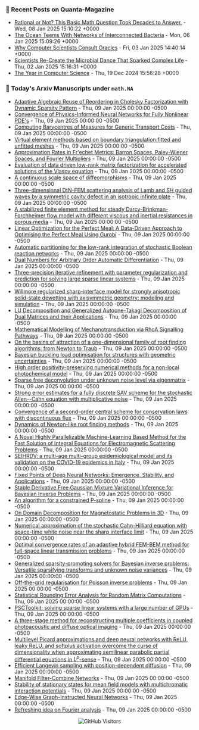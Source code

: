 ### 📝 Recent Posts on Quanta-Magazine
<!-- quanta starts -->
* <a href="https://www.quantamagazine.org/rational-or-not-this-basic-math-question-took-decades-to-answer-20250108/">Rational or Not? This Basic Math Question Took Decades to Answer.</a> - Wed, 08 Jan 2025 15:10:22 +0000
* <a href="https://www.quantamagazine.org/the-ocean-teems-with-networks-of-interconnected-bacteria-20250106/">The Ocean Teems With Networks of Interconnected Bacteria</a> - Mon, 06 Jan 2025 15:09:26 +0000
* <a href="https://www.quantamagazine.org/why-computer-scientists-consult-oracles-20250103/">Why Computer Scientists Consult Oracles</a> - Fri, 03 Jan 2025 14:40:14 +0000
* <a href="https://www.quantamagazine.org/scientists-re-create-the-microbial-dance-that-sparked-complex-life-20250102/">Scientists Re-Create the Microbial Dance That Sparked Complex Life</a> - Thu, 02 Jan 2025 15:16:31 +0000
* <a href="https://www.quantamagazine.org/the-year-in-computer-science-20241219/">The Year in Computer Science</a> - Thu, 19 Dec 2024 15:56:28 +0000
<!-- quanta ends -->


### 📝 Today's Arxiv Manuscripts under ``math.NA``
<!-- arxiv-math-na starts -->
* <a href="https://arxiv.org/abs/2501.04011">Adaptive Algebraic Reuse of Reordering in Cholesky Factorization with Dynamic Sparsity Pattern</a> - Thu, 09 Jan 2025 00:00:00 -0500
* <a href="https://arxiv.org/abs/2501.04013">Convergence of Physics-Informed Neural Networks for Fully Nonlinear PDE's</a> - Thu, 09 Jan 2025 00:00:00 -0500
* <a href="https://arxiv.org/abs/2501.04016">Computing Barycentres of Measures for Generic Transport Costs</a> - Thu, 09 Jan 2025 00:00:00 -0500
* <a href="https://arxiv.org/abs/2501.04021">Virtual element methods based on boundary triangulation:fitted and unfitted meshes</a> - Thu, 09 Jan 2025 00:00:00 -0500
* <a href="https://arxiv.org/abs/2501.04023">Approximation Rates in Fr'echet Metrics: Barron Spaces, Paley-Wiener Spaces, and Fourier Multipliers</a> - Thu, 09 Jan 2025 00:00:00 -0500
* <a href="https://arxiv.org/abs/2501.04024">Evaluation of data driven low-rank matrix factorization for accelerated solutions of the Vlasov equation</a> - Thu, 09 Jan 2025 00:00:00 -0500
* <a href="https://arxiv.org/abs/2501.04031">A continuous scale space of diffeomorphisms</a> - Thu, 09 Jan 2025 00:00:00 -0500
* <a href="https://arxiv.org/abs/2501.04039">Three-dimensional DtN-FEM scattering analysis of Lamb and SH guided waves by a symmetric cavity defect in an isotropic infinite plate</a> - Thu, 09 Jan 2025 00:00:00 -0500
* <a href="https://arxiv.org/abs/2501.04041">A stabilized finite element method for steady Darcy-Brinkman-Forchheimer flow model with different viscous and inertial resistances in porous media</a> - Thu, 09 Jan 2025 00:00:00 -0500
* <a href="https://arxiv.org/abs/2501.04143">Linear Optimization for the Perfect Meal: A Data-Driven Approach to Optimising the Perfect Meal Using Gurobi</a> - Thu, 09 Jan 2025 00:00:00 -0500
* <a href="https://arxiv.org/abs/2501.04157">Automatic partitioning for the low-rank integration of stochastic Boolean reaction networks</a> - Thu, 09 Jan 2025 00:00:00 -0500
* <a href="https://arxiv.org/abs/2501.04159">Dual Numbers for Arbitrary Order Automatic Differentiation</a> - Thu, 09 Jan 2025 00:00:00 -0500
* <a href="https://arxiv.org/abs/2501.04229">Three-precision iterative refinement with parameter regularization and prediction for solving large sparse linear systems</a> - Thu, 09 Jan 2025 00:00:00 -0500
* <a href="https://arxiv.org/abs/2501.04280">Willmore regularized sharp-interface model for strongly anisotropic solid-state dewetting with axisymmetric geometry: modeling and simulation</a> - Thu, 09 Jan 2025 00:00:00 -0500
* <a href="https://arxiv.org/abs/2501.04324">LU Decomposition and Generalized Autoone-Takagi Decomposition of Dual Matrices and their Applications</a> - Thu, 09 Jan 2025 00:00:00 -0500
* <a href="https://arxiv.org/abs/2501.04407">Mathematical Modelling of Mechanotransduction via RhoA Signalling Pathways</a> - Thu, 09 Jan 2025 00:00:00 -0500
* <a href="https://arxiv.org/abs/2501.04450">On the basins of attraction of a one-dimensional family of root finding algorithms: from Newton to Traub</a> - Thu, 09 Jan 2025 00:00:00 -0500
* <a href="https://arxiv.org/abs/2501.04553">Bayesian buckling load optimisation for structures with geometric uncertainties</a> - Thu, 09 Jan 2025 00:00:00 -0500
* <a href="https://arxiv.org/abs/2501.04573">High order positivity-preserving numerical methods for a non-local photochemical model</a> - Thu, 09 Jan 2025 00:00:00 -0500
* <a href="https://arxiv.org/abs/2501.04599">Sparse free deconvolution under unknown noise level via eigenmatrix</a> - Thu, 09 Jan 2025 00:00:00 -0500
* <a href="https://arxiv.org/abs/2501.04618">Strong error estimates for a fully discrete SAV scheme for the stochastic Allen--Cahn equation with multiplicative noise</a> - Thu, 09 Jan 2025 00:00:00 -0500
* <a href="https://arxiv.org/abs/2501.04620">Convergence of a second-order central scheme for conservation laws with discontinuous flux</a> - Thu, 09 Jan 2025 00:00:00 -0500
* <a href="https://arxiv.org/abs/2501.04645">Dynamics of Newton-like root finding methods</a> - Thu, 09 Jan 2025 00:00:00 -0500
* <a href="https://arxiv.org/abs/2501.04684">A Novel Highly Parallelizable Machine-Learning Based Method for the Fast Solution of Integral Equations for Electromagnetic Scattering Problems</a> - Thu, 09 Jan 2025 00:00:00 -0500
* <a href="https://arxiv.org/abs/2501.04148">SEIHRDV: a multi-age multi-group epidemiological model and its validation on the COVID-19 epidemics in Italy</a> - Thu, 09 Jan 2025 00:00:00 -0500
* <a href="https://arxiv.org/abs/2501.04182">Fixed Points of Deep Neural Networks: Emergence, Stability, and Applications</a> - Thu, 09 Jan 2025 00:00:00 -0500
* <a href="https://arxiv.org/abs/2501.04259">Stable Derivative Free Gaussian Mixture Variational Inference for Bayesian Inverse Problems</a> - Thu, 09 Jan 2025 00:00:00 -0500
* <a href="https://arxiv.org/abs/2501.04335">An algorithm for a constrained P-spline</a> - Thu, 09 Jan 2025 00:00:00 -0500
* <a href="https://arxiv.org/abs/2501.04340">On Domain Decomposition for Magnetostatic Problems in 3D</a> - Thu, 09 Jan 2025 00:00:00 -0500
* <a href="https://arxiv.org/abs/2401.12832">Numerical approximation of the stochastic Cahn-Hilliard equation with space-time white noise near the sharp interface limit</a> - Thu, 09 Jan 2025 00:00:00 -0500
* <a href="https://arxiv.org/abs/2402.07040">Optimal convergence rates of an adaptive hybrid FEM-BEM method for full-space linear transmission problems</a> - Thu, 09 Jan 2025 00:00:00 -0500
* <a href="https://arxiv.org/abs/2402.16623">Generalized sparsity-promoting solvers for Bayesian inverse problems: Versatile sparsifying transforms and unknown noise variances</a> - Thu, 09 Jan 2025 00:00:00 -0500
* <a href="https://arxiv.org/abs/2404.00810">Off-the-grid regularisation for Poisson inverse problems</a> - Thu, 09 Jan 2025 00:00:00 -0500
* <a href="https://arxiv.org/abs/2405.07537">Statistical Rounding Error Analysis for Random Matrix Computations</a> - Thu, 09 Jan 2025 00:00:00 -0500
* <a href="https://arxiv.org/abs/2406.19754">PSCToolkit: solving sparse linear systems with a large number of GPUs</a> - Thu, 09 Jan 2025 00:00:00 -0500
* <a href="https://arxiv.org/abs/2408.03496">A three-stage method for reconstructing multiple coefficients in coupled photoacoustic and diffuse optical imaging</a> - Thu, 09 Jan 2025 00:00:00 -0500
* <a href="https://arxiv.org/abs/2409.20431">Multilevel Picard approximations and deep neural networks with ReLU, leaky ReLU, and softplus activation overcome the curse of dimensionality when approximating semilinear parabolic partial differential equations in $L^p$-sense</a> - Thu, 09 Jan 2025 00:00:00 -0500
* <a href="https://arxiv.org/abs/2501.02943">Efficient Langevin sampling with position-dependent diffusion</a> - Thu, 09 Jan 2025 00:00:00 -0500
* <a href="https://arxiv.org/abs/2307.04056">Manifold Filter-Combine Networks</a> - Thu, 09 Jan 2025 00:00:00 -0500
* <a href="https://arxiv.org/abs/2406.04884">Stability of stationary states for mean field models with multichromatic interaction potentials</a> - Thu, 09 Jan 2025 00:00:00 -0500
* <a href="https://arxiv.org/abs/2409.08023">Edge-Wise Graph-Instructed Neural Networks</a> - Thu, 09 Jan 2025 00:00:00 -0500
* <a href="https://arxiv.org/abs/2501.03514">Refreshing idea on Fourier analysis</a> - Thu, 09 Jan 2025 00:00:00 -0500
<!-- arxiv-math-na ends -->

<div align="center">
  
![GitHub Visitors](https://api.visitorbadge.io/api/visitors?path=https%3A%2F%2Fgithub.com%2Flowrank&label=profile%20views&labelColor=%231e1e2e&countColor=%23cba6f7)



</div>
